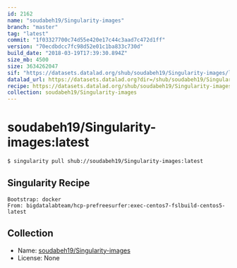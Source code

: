 ```yaml
---
id: 2162
name: "soudabeh19/Singularity-images"
branch: "master"
tag: "latest"
commit: "1f03327700c74d55e420e17c44c3aad7c472d1ff"
version: "70ecdbdcc7fc98d52e01c1ba833c730d"
build_date: "2018-03-19T17:39:30.894Z"
size_mb: 4500
size: 3634262047
sif: "https://datasets.datalad.org/shub/soudabeh19/Singularity-images/latest/2018-03-19-1f033277-70ecdbdc/70ecdbdcc7fc98d52e01c1ba833c730d.simg"
datalad_url: https://datasets.datalad.org?dir=/shub/soudabeh19/Singularity-images/latest/2018-03-19-1f033277-70ecdbdc/
recipe: https://datasets.datalad.org/shub/soudabeh19/Singularity-images/latest/2018-03-19-1f033277-70ecdbdc/Singularity
collection: soudabeh19/Singularity-images
---
```


# soudabeh19/Singularity-images:latest

```bash
$ singularity pull shub://soudabeh19/Singularity-images:latest
```

## Singularity Recipe

```singularity
Bootstrap: docker
From: bigdatalabteam/hcp-prefreesurfer:exec-centos7-fslbuild-centos5-latest
```

## Collection

 - Name: [soudabeh19/Singularity-images](https://github.com/soudabeh19/Singularity-images)
 - License: None

